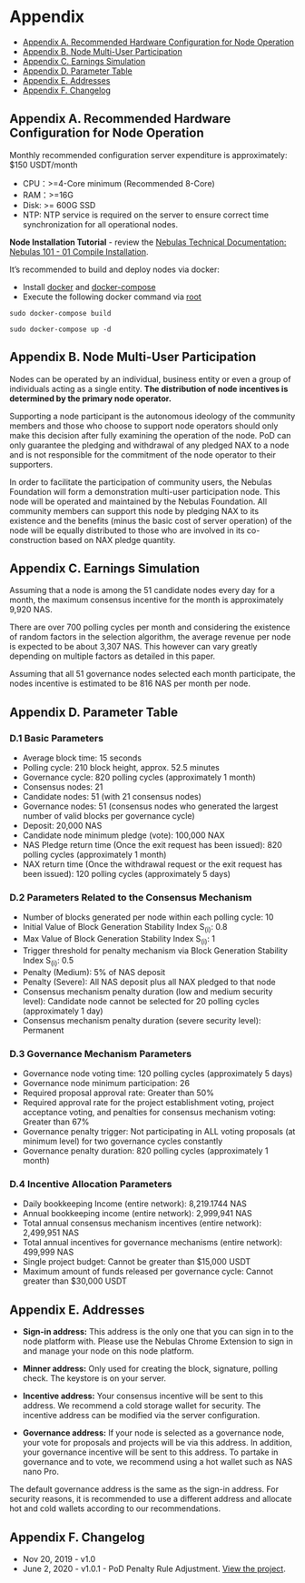 # Appendix


* [Appendix A. Recommended Hardware Configuration for Node Operation](#appendix-a-recommended-hardware-configuration-for-node-operation)
* [Appendix B. Node Multi-User Participation](#appendix-b-node-multi-user-participation)
* [Appendix C. Earnings Simulation](#appendix-c-earnings-simulation)
* [Appendix D. Parameter Table](#appendix-d-parameter-table)
* [Appendix E. Addresses](#appendix-e-addresses)
* [Appendix F. Changelog](#appendix-f-changelog)

## Appendix A. Recommended Hardware Configuration for Node Operation

Monthly recommended configuration server expenditure is approximately: $150 USDT/month



*   CPU：>=4-Core minimum (Recommended 8-Core)
*   RAM：>=16G
*   Disk: 	>= 600G SSD
*   NTP: NTP service is required on the server to ensure correct time synchronization for all operational nodes.

**Node Installation Tutorial** - review the [Nebulas Technical Documentation: Nebulas 101 - 01 Compile Installation](../go-nebulas/tutorials/01-installation).


It’s recommended to build and deploy nodes via docker:



*   Install [docker](https://docs.docker.com/get-started/) and [docker-compose](https://docs.docker.com/compose/install/)
*   Execute the following docker command via [root](https://github.com/nebulasio/go-nebulas)

```
sudo docker-compose build

sudo docker-compose up -d

```



## Appendix B. Node Multi-User Participation

Nodes can be operated by an individual, business entity or even a group of individuals acting as a single entity. **The distribution of node incentives is determined by the primary node operator.**

Supporting a node participant is the autonomous ideology of the community members and those who choose to support node operators should only make this decision after fully examining the operation of the node. PoD can only guarantee the pledging and withdrawal of any pledged NAX to a node and is not responsible for the commitment of the node operator to their supporters.

In order to facilitate the participation of community users, the Nebulas Foundation will form a demonstration multi-user participation node. This node will be operated and maintained by the Nebulas Foundation. All community members can support this node by pledging NAX to its existence and the benefits (minus the basic cost of server operation) of the node will be equally distributed to those who are involved in its co-construction based on NAX pledge quantity.


## Appendix C. Earnings Simulation

Assuming that a node is among the 51 candidate nodes every day for a month, the maximum consensus incentive for the month is approximately 9,920 NAS. 

There are over 700 polling cycles per month and considering the existence of random factors in the selection algorithm, the average revenue per node is expected to be about 3,307 NAS. This however can vary greatly depending on multiple factors as detailed in this paper.

Assuming that all 51 governance nodes selected each month participate, the nodes incentive is estimated to be 816 NAS per month per node.


## Appendix D. Parameter Table


### D.1 Basic Parameters



*   Average block time: 15 seconds
*   Polling cycle: 210 block height, approx. 52.5 minutes
*   Governance cycle: 820 polling cycles (approximately 1 month)
*   Consensus nodes: 21
*   Candidate nodes: 51 (with 21 consensus nodes)
*   Governance nodes: 51 (consensus nodes who generated the largest number of valid blocks per governance cycle)
*   Deposit: 20,000 NAS
*   Candidate node minimum pledge (vote): 100,000 NAX
*   NAS Pledge return time (Once the exit request has been issued): 820 polling cycles (approximately 1 month)
*   NAX return time (Once the withdrawal request or the exit request has been issued): 120 polling cycles (approximately 5 days)


### D.2 Parameters Related to the Consensus Mechanism



*   Number of blocks generated per node within each polling cycle: 10
*   Initial Value of Block Generation Stability Index S<sub>(i)</sub>: 0.8
*   Max Value of Block Generation Stability Index S<sub>(i)</sub>: 1
*   Trigger threshold for penalty mechanism via Block Generation Stability Index S<sub>(i)</sub>: 0.5
*   Penalty (Medium): 5% of NAS deposit
*   Penalty (Severe): All NAS deposit plus all NAX pledged to that node
*   Consensus mechanism penalty duration (low and medium security level): Candidate node cannot be selected for 20 polling cycles (approximately 1 day)
*   Consensus mechanism penalty duration (severe security level): Permanent


### D.3 Governance Mechanism Parameters



*   Governance node voting time: 120 polling cycles (approximately 5 days)
*   Governance node minimum participation: 26
*   Required proposal approval rate: Greater than 50%
*   Required approval rate for the project establishment voting, project acceptance voting, and penalties for consensus mechanism voting: Greater than 67%
*   Governance penalty trigger: Not participating in ALL voting proposals (at minimum level) for two governance cycles constantly
*   Governance penalty duration: 820 polling cycles (approximately 1 month)


### D.4 Incentive Allocation Parameters



*   Daily bookkeeping Income (entire network): 8,219.1744 NAS
*   Annual bookkeeping income (entire network): 2,999,941 NAS
*   Total annual consensus mechanism incentives (entire network): 2,499,951 NAS
*   Total annual incentives for governance mechanisms (entire network): 499,999 NAS
*   Single project budget: Cannot be greater than $15,000 USDT
*   Maximum amount of funds released per governance cycle: Cannot greater than $30,000 USDT


## Appendix E. Addresses

* **Sign-in address:** This address is the only one that you can sign in to the node platform with. Please use the Nebulas Chrome Extension to sign in and manage your node on this node platform.

* **Minner address:** Only used for creating the block, signature, polling check. The keystore is on your server.

* **Incentive address:** Your consensus incentive will be sent to this address. We recommend a cold storage wallet for security. The incentive address can be modified via the server configuration.

* **Governance address:** If your node is selected as a governance node, your vote for proposals and projects will be via this address. In addition, your governance incentive will be sent to this address. To partake in governance and to vote, we recommend using a hot wallet such as NAS nano Pro.

The default governance address is the same as the sign-in address. For security reasons, it is recommended to use a different address and allocate hot and cold wallets according to our recommendations.


## Appendix F. Changelog

* Nov 20, 2019 - v1.0
* June 2, 2020 - v1.0.1 - PoD Penalty Rule Adjustment. [View the project](https://go.nebulas.io/project/289).
